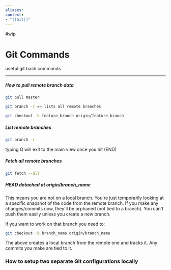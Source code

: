 ```yaml
---
aliases:
context:
- "[[Git]]"
---
```


#wip

# Git Commands

useful git bash commands

---

##### How to pull remote branch data

```bash
git pull master

git branch -r => lists all remote branches

git checkout -b feature_branch origin/feature_branch
```


##### List remote branches
```bash
git branch -r
```
typing Q will exit to the main view once you hit (END)

##### Fetch all remote branches
``` bash
git fetch --all
```

##### HEAD detached at origin/branch_name
This means you are not on a local branch. You're just temporarily looking at a specific snapshot of the code from the remote branch.
If you make any changes/commits now, they'll be orphaned (not tied to a branch). You can't push them easily unless you create a new branch.

If you want to work on that branch you need to:
``` bash
git checkout -b branch_name origin/branch_name
```
The above creates a local branch from the remote one and tracks it. Any commits you make are tied to it.


### How to setup two separate Git configurations locally
